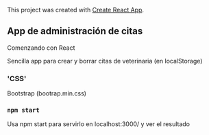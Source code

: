 This project was created with [Create React App](https://github.com/facebook/create-react-app).

## App de administración de citas

Comenzando con React

Sencilla app para crear y borrar citas de veterinaria (en localStorage)

### 'CSS'

Bootstrap (bootrap.min.css)

### `npm start`

Usa npm start para servirlo en localhost:3000/ y ver el resultado
